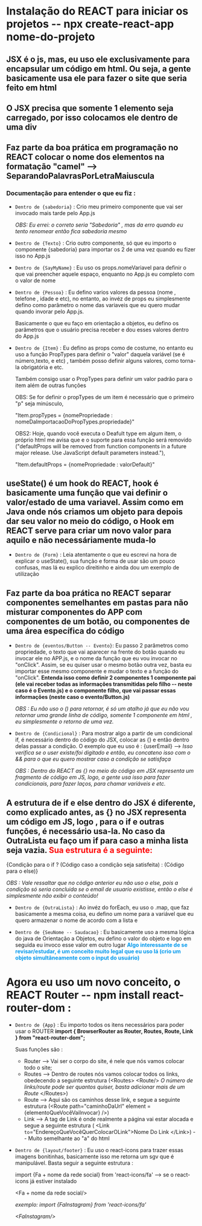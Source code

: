# Instalação do REACT para iniciar os projetos -- npx create-react-app nome-do-projeto

## JSX é o js, mas, eu uso ele exclusivamente para encapsular um código em html. Ou seja, a gente basicamente usa ele para fazer o site que seria feito em html

## O JSX precisa que somente 1 elemento seja carregado, por isso colocamos ele dentro de uma div

## Faz parte da boa prática em programação no REACT colocar o nome dos elementos na formatação "camel" --> SeparandoPalavrasPorLetraMaiuscula

### Documentação para entender o que eu fiz :

- `Dentro de {sabedoria}` : Crio meu primeiro componente que vai ser invocado mais tarde pelo App.js

  _OBS: Eu errei: o correto seria "Sabedoria" , mas da erro quando eu tento renomear então fica sabedoria mesmo_

- `Dentro de {Texto}` : Crio outro componente, só que eu importo o componente {sabedoria} para importar os 2 de uma vez quando eu fizer isso no App.js

- `Dentro de {SayMyName}` : Eu uso os props.nomeVariavel para definir o que vai preencher aquele espaço, enquanto no App.js eu completo com o valor de nome

- `Dentro de {Pessoa}` : Eu defino varios valores da pessoa (nome , telefone , idade e etc), no entanto, ao invéz de props eu simplesmente defino como parâmetro o nome das variaveis que eu quero mudar quando invorar pelo App.js.

  Basicamente o que eu faço em orientação a objetos, eu defino os parâmetros que o usuário precisa receber e dou esses valores dentro do App.js

- `Dentro de {Item}` : Eu defino as props como de costume, no entanto eu uso a função PropTypes para definir o "valor" daquela variável (se é número,texto, e etc) , também posso definir alguns valores, como torna-la obrigatória e etc.

  Também consigo usar o PropTypes para definir um valor padrão para o item além de outras funções

  OBS: Se for definir o propTypes de um item é necessário que o primeiro "p" seja minúsculo,

  "Item.propTypes = {nomePropriedade : nomeDaImportacaoDoPropTypes.propriedade}"

  OBS2: Hoje, quando você executa o Deafult type em algum item, o próprio html me avisa que e o suporte para essa função será removido ("defaultProps will be removed from function components in a future major release. Use JavaScript default parameters instead."),

  "Item.defaultProps = {nomePropriedade : valorDefault}"

## useState() é um hook do REACT, hook é basicamente uma função que vai definir o valor/estado de uma variavel. Assim como em Java onde nós criamos um objeto para depois dar seu valor no meio do código, o Hook em REACT serve para criar um novo valor para aquilo e não necessáriamente muda-lo

- `Dentro de {Form}` : Leia atentamente o que eu escrevi na hora de explicar o useState(), sua função e forma de usar são um pouco confusas, mas lá eu explico direitinho e ainda dou um exemplo de utilização

## Faz parte da boa prática no REACT separar componentes semelhantes em pastas para não misturar componentes do APP com componentes de um botão, ou componentes de uma área específica do código

- `Dentro de {eventos/Button -- Evento}`: Eu passo 2 parâmetros como propriedade, o texto que vai aparecer na frente do botão quando eu invocar ele no APP.js, e o nome da função que eu vou invocar no "onClick". Assim, se eu quiser usar o mesmo botão outra vez, basta eu importar esse mesmo componente e mudar o texto e a função do "onClick". **Entenda isso como definir 2 componentes 1 componente pai (ele vai receber todas as informações transmitidas pelo filho -- neste caso é o Evento.js) e o componente filho, que vai passar essas informações (neste caso o evento/Button.js)**

  _OBS : Eu não uso o () para retornar, é só um atalho já que eu não vou retornar uma grande linha de código, somente 1 componente em html , eu simplesmente o retorno de uma vez._

- `Dentro de {Condicional}` : Para mostrar algo a partir de um condicional if, é necessário dentro do código do JSX, colocar as {} e então dentro delas passar a condição. O exemplo que eu uso é : {userEmail} --> _Isso verifica se o user existe/foi digitado e então, eu concateno isso com o && para o que eu quero mostrar caso a condição se satisfaça_

  _OBS : Dentro do REACT as {} no meio do código em JSX representa um fragmento de código em JS, logo, a gente usa isso para fazer condicionais, para fazer laços, para chamar variáveis e etc._

## A estrutura de if e else dentro do JSX é diferente, como explicado antes, as {} no JSX representa um código em JS, logo , para o if e outras funções, é necessário usa-la. No caso da OutraLista eu faço um if para caso a minha lista seja vazia. <span style='color:red;'> **Sua estrutura é a seguinte:** </span>

{Condição para o if ? (Código caso a condição seja satisfeita) : (Código para o else)}

_OBS : Vale ressaltar que no código anterior eu não uso o else, pois a condição só seria concluida se o email de usuario existisse, então o else é simplesmente não exibir o conteúdo!_

- `Dentro de {OutraLista}` : Ao invéz do forEach, eu uso o .map, que faz basicamente a mesma coisa, eu defino um nome para a variável que eu quero armazenar o nome de acordo com a lista e

- `Dentro de {SeuNome -- Saudacao}` : Eu basicamente uso a mesma lógica do java de Orientação a Objetos, eu defino o valor do objeto e logo em seguida eu invoco esse valor em outro lugar <span style='color:#0099ee;'> **Algo interessante de se revisar/estudar, é um conceito muito legal que eu uso lá (crio um objeto simultâneamente com o input do usuário)** </span>

# Agora eu uso um novo conceito, o REACT Router -- npm install react-router-dom :

- `Dentro de {App}` : Eu importo todos os itens necessários para poder usar o ROUTER **import { BrowserRouter as Router, Routes, Route, Link } from "react-router-dom";**

  Suas funções são :

  - Router --> Vai ser o corpo do site, é nele que nós vamos colocar todo o site;
  - Routes --> Dentro de routes nós vamos colocar todos os links, obedecendo a seguinte estrutura (&lt;Routes&gt; &lt;Route/&gt; _O número de links/route pode ser quantos quiser, basta adicionar mais de um Route_ &lt;/Routes&gt;)
  - Route --&gt; Aqui são os caminhos desse link, e segue a seguinte estrutura (&lt;Route path="caminhoDaUrl" element = {elementoQueVocêVaiInvocar} /&gt;)
  - Link --&gt; A tag de Link é onde realmente a página vai estar alocada e segue a seguinte estrutura ( &lt;Link `to`="EndereçoQueVocêQuerColocarOLink"&gt;Nome Do Link &lt;/Link&gt;) -- Muito semelhante ao "a" do html


- `Dentro de {layout/footer}` : Eu uso o react-icons para trazer essas imagens bonitinhas, basicamente isso me retorna um sgv que é manipulável. Basta seguir a seguinte estrutura :

  import {Fa + nome da rede social} from 'react-icons/fa' --> se o react-icons já estiver instalado

  &lt;Fa + nome da rede social/&gt;

  _exemplo: import {FaInstagram} from 'react-icons/fa'_

  _&lt;FaInstagram/&gt;_

